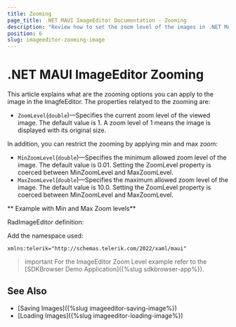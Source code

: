 ```yaml
---
title: Zooming
page_title: .NET MAUI ImageEditor Documentation - Zooming
description: "Review how to set the zoom level of the images in .NET MAUI ImageEditor control."
position: 6
slug: imageeditor-zooming-image
---
```


# .NET MAUI ImageEditor Zooming

This article explains what are the zooming options you can apply to the image in the ImagfeEditor. The properties relatyed to the zooming are:

* `ZoomLevel`(`double`)&mdash;Specifies the current zoom level of the viewed image. The default value is 1. A zoom level of 1 means the image is displayed with its original size. 

In addition, you can restrict the zooming by applying min and max zoom: 

* `MinZoomLevel`(`double`)&mdash;Specifies the minimum allowed zoom level of the image. The default value is 0.01. Setting the ZoomLevel property is coerced between MinZoomLevel and MaxZoomLevel.
* `MaxZoomLevel`(`double`)&mdash;Specifies the maximum allowed zoom level of the image. The default value is 10.0. Setting the ZoomLevel property is coerced between MinZoomLevel and MaxZoomLevel.


** Example with Min and Max Zoom levels**

RadImageEditor definition:

<snippet id='imageeditor-zoom-level'/>

Add the namespace used:

```XAML
xmlns:telerik="http://schemas.telerik.com/2022/xaml/maui"
```

 >important For the ImageEditor Zoom Level example refer to the [SDKBrowser Demo Application]({%slug sdkbrowser-app%}).

## See Also

- [Saving Images]({%slug imageeditor-saving-image%})
- [Loading Images]({%slug imageeditor-loading-image%})